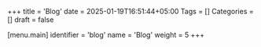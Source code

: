 +++
title = 'Blog'
date = 2025-01-19T16:51:44+05:00
Tags = []
Categories = []
draft = false

[menu.main]
identifier = 'blog'
name = 'Blog'
weight = 5
+++
